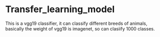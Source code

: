 # Transfer_learning_model
This is a vgg19 classifier, it can classify different breeds of animals, basically the weight of vgg19 is imagenet, so can clasiify 1000 classes.
